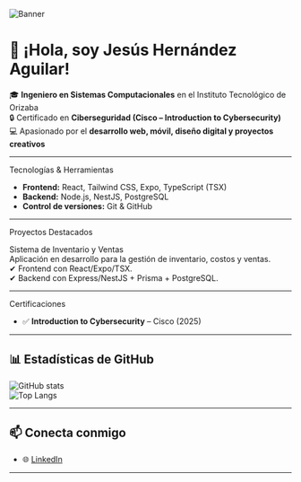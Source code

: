 ![Banner](https://github.com/Aguilar-Gillar/Aguilar-Gillar/Aguilar-Banner.png)
# 👋 ¡Hola, soy Jesús Hernández Aguilar!

🎓 **Ingeniero en Sistemas Computacionales** en el Instituto Tecnológico de Orizaba  
🔒 Certificado en **Ciberseguridad (Cisco – Introduction to Cybersecurity)**  
💻 Apasionado por el **desarrollo web, móvil, diseño digital y proyectos creativos**  

---

Tecnologías & Herramientas
- **Frontend:** React, Tailwind CSS, Expo, TypeScript (TSX)  
- **Backend:** Node.js, NestJS, PostgreSQL  
- **Control de versiones:** Git & GitHub  


---
Proyectos Destacados
 

 Sistema de Inventario y Ventas  
Aplicación en desarrollo para la gestión de inventario, costos y ventas.  
✔ Frontend con React/Expo/TSX.  
✔ Backend con Express/NestJS + Prisma + PostgreSQL.  

---

Certificaciones
- ✅ **Introduction to Cybersecurity** – Cisco (2025)  

---

## 📊 Estadísticas de GitHub
![GitHub stats](https://github-readme-stats.vercel.app/api?username=tuusuario&show_icons=true&theme=tokyonight)  
![Top Langs](https://github-readme-stats.vercel.app/api/top-langs/?username=tuusuario&layout=compact&theme=tokyonight)  

---

## 📫 Conecta conmigo
- 🌐 [LinkedIn](https://linkedin.com/in/jesus-aguilar-systemdev)  


---

